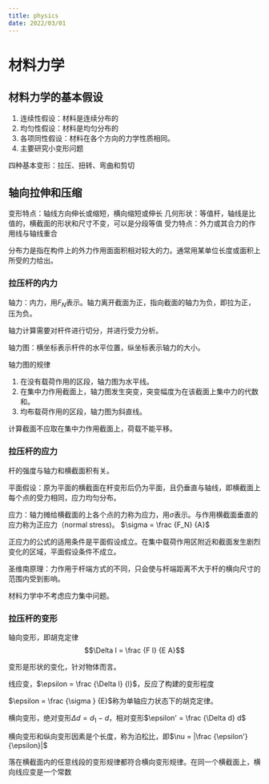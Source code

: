 ```yaml
---
title: physics
date: 2022/03/01
---
```


# 材料力学

## 材料力学的基本假设

1. 连续性假设：材料是连续分布的
2. 均匀性假设：材料是均匀分布的
3. 各项同性假设：材料在各个方向的力学性质相同。
4. 主要研究小变形问题

四种基本变形：拉压、扭转、弯曲和剪切

## 轴向拉伸和压缩

变形特点：轴线方向伸长或缩短，横向缩短或伸长
几何形状：等值杆，轴线是比值的，横截面的形状和尺寸不变，可以是分段等值
受力特点：外力或其合力的作用线与轴线重合

分布力是指在构件上的外力作用面面积相对较大的力。通常用某单位长度或面积上所受的力给出。

### 拉压杆的内力

轴力：内力，用$F_N$表示。轴力离开截面为正，指向截面的轴力为负，即拉为正，压为负。

轴力计算需要对杆件进行切分，并进行受力分析。

轴力图：横坐标表示杆件的水平位置，纵坐标表示轴力的大小。

轴力图的规律

1. 在没有载荷作用的区段，轴力图为水平线。
2. 在集中力作用截面上，轴力图发生突变，突变幅度为在该截面上集中力的代数和。
3. 均布载荷作用的区段，轴力图为斜直线。

计算截面不应取在集中力作用截面上，荷载不能平移。

### 拉压杆的应力

杆的强度与轴力和横截面积有关。

平面假设：原为平面的横截面在杆变形后仍为平面，且仍垂直与轴线，即横截面上每个点的受力相同，应力均匀分布。

应力：轴力摊给横截面的上各个点的力称为应力，用$\sigma$表示。与作用横截面垂直的应力称为正应力（normal stress)。 $\sigma = \frac {F_N} {A}$

正应力的公式的适用条件是平面假设成立。在集中载荷作用区附近和截面发生剧烈变化的区域，平面假设条件不成立。

圣维南原理：力作用于杆端方式的不同，只会使与杆端距离不大于杆的横向尺寸的范围内受到影响。

材料力学中不考虑应力集中问题。

### 拉压杆的变形

轴向变形，即胡克定律
$$\Delta l = \frac {F l} {E A}$$

变形是形状的变化，针对物体而言。

线应变，$\epsilon = \frac {\Delta l} {l}$，反应了构建的变形程度

$\epsilon = \frac {\sigma } {E}$称为单轴应力状态下的胡克定律。

横向变形，绝对变形$\Delta d = d_1 - d$，相对变形$\epsilon' = \frac {\Delta d} d$

横向变形和纵向变形因素是个长度，称为泊松比，即$\nu = |\frac {\epsilon'} {\epsilon}|$

落在横截面内的任意线段的变形规律都符合横向变形规律。在同一个横截面上，横向线应变是一个常数

